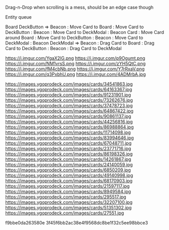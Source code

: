 Drag-n-Drop when scrolling is a mess, should be an edge case though

Entity queue

Board
DeckButton
    => Beacon
    : Move Card to Board
    : Move Card to DeckButton : Beacon
    : Move Card to DeckModal : Beacon
Card
    : Move Card around Board
    : Move Card to DeckButton : Beacon
    : Move Card to DeckModal : Beacon
DeckModal
    => Beacon
    : Drag Card to Board
    : Drag Card to DeckButton : Beacon
    : Drag Card to DeckModal

https://i.imgur.com/YgaX2lG.png
https://i.imgur.com/p9Ogumt.png
https://i.imgur.com/NM1vrsS.png
https://i.imgur.com/zYH5QtC.png
https://i.imgur.com/fM4cbNb.png
https://i.imgur.com/Y7rRxaV.png
https://i.imgur.com/q3PxbhU.png
https://i.imgur.com/4ADMrbA.jpg

https://images.ygoprodeck.com/images/cards/34541863.jpg
https://images.ygoprodeck.com/images/cards/64163367.jpg
https://images.ygoprodeck.com/images/cards/91231901.jpg
https://images.ygoprodeck.com/images/cards/73262676.jpg
https://images.ygoprodeck.com/images/cards/37478723.jpg
https://images.ygoprodeck.com/images/cards/64867422.jpg
https://images.ygoprodeck.com/images/cards/90861137.jpg
https://images.ygoprodeck.com/images/cards/44256816.jpg
https://images.ygoprodeck.com/images/cards/86988864.jpg
https://images.ygoprodeck.com/images/cards/11714098.jpg
https://images.ygoprodeck.com/images/cards/83994646.jpg
https://images.ygoprodeck.com/images/cards/67048711.jpg
https://images.ygoprodeck.com/images/cards/23771716.jpg
https://images.ygoprodeck.com/images/cards/86198326.jpg
https://images.ygoprodeck.com/images/cards/14261867.jpg
https://images.ygoprodeck.com/images/cards/24140059.jpg
https://images.ygoprodeck.com/images/cards/6850209.jpg
https://images.ygoprodeck.com/images/cards/49140998.jpg
https://images.ygoprodeck.com/images/cards/68170903.jpg
https://images.ygoprodeck.com/images/cards/21597117.jpg
https://images.ygoprodeck.com/images/cards/8949584.jpg
https://images.ygoprodeck.com/images/cards/295517.jpg
https://images.ygoprodeck.com/images/cards/32207100.jpg
https://images.ygoprodeck.com/images/cards/51351302.jpg
https://images.ygoprodeck.com/images/cards/27551.jpg

f9bbe0da263580e
3f45f6bb2ac38e4f9568dc8be1f32c5ee98bbce3